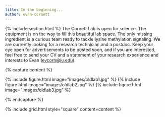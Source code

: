 ```yaml
---
title: In the beginning...
author: evan-cornett
---
```




{% include section.html %}
The Cornett Lab is open for science. The equipment is on the way to fill this beautiful lab space. The only missing ingredient is a curious team ready to tackle lysine methylation signaling. We are currently looking for a research technician and a postdoc. Keep your eye open for advertisements to be posted soon, and if you are interested, feel free to send your CV and a statement of your research experience and interests to Evan (evcorn@iu.edu).

{% capture content %}

{% include figure.html image="images/oldlab1.jpg" %}
{% include figure.html image="images/oldlab2.jpg" %}
{% include figure.html image="images/oldlab3.jpg" %}

{% endcapture %}

{% include grid.html style="square" content=content %}
